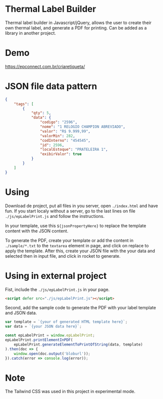# Thermal Label Builder
Thermal label builder in Javascript/jQuery, allows the user to create their own thermal label, and generate a PDF for printing. Can be added as a library in another project.

# Demo
https://epconnect.com.br/criaretiqueta/

# JSON file data pattern
```JSON
{
    "tags": [
        {
            "qty": 5,
            "data": {
                "codigo": "2596",
                "nome": "1 RELOGIO CHAMPION ABREVIADO",
                "valor": "R$ 9.999,99",
                "valorMin": 282,
                "codInterno": "454545",
                "id": 2596,
                "localEstoque": "PRATELEIRA 1",
                "exibirValor": true
            }
        }
    ]
}
```

# Using
Download de project, put all files in you server, open `./index.html` and have fun. If you start localy without a server, go to the last lines on file `./js/epLabelPrint.js` and follow the instructions.

In your template, use this `${jsonPropertyHere}` to replace the template content with the JSON content.

To generate the PDF, create your template or add the content in `./sample/*.txt` to the `textarea` element in page, and click on replace to apply the template. After this, create your JSON file with the your data and selected then in input file, and click in rocket to generate.

# Using in external project
Fist, include the `./js/epLabelPrint.js` in your page.
```html
<script defer src="./js/epLabelPrint.js"></script>
```

Second, add the sample code to generate the PDF with your label template and JSON data.
```javascript
var template = `{your of generated HTML template here}`;
var data = `{your JSON data here}`;

const epLabelPrint = window.epLabelPrint;
epLabelPrint.printElementInPDF(
    epLabelPrint.generateElementToPrintOfString(data, template)
).then(doc => {
    window.open(doc.output('bloburl'));
}).catch(error => console.log(error));
```

# Note
The Tailwind CSS was used in this project in experimental mode.
